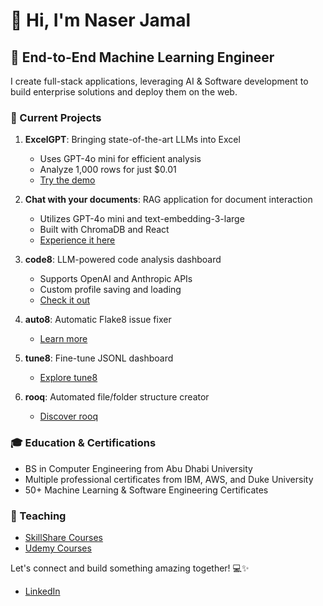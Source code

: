 # 👋 Hi, I'm Naser Jamal

## 🚀 End-to-End Machine Learning Engineer

I create full-stack applications, leveraging AI & Software development to build enterprise solutions and deploy them on the web.

### 🔭 Current Projects

1. **ExcelGPT**: Bringing state-of-the-art LLMs into Excel
   - Uses GPT-4o mini for efficient analysis
   - Analyze 1,000 rows for just $0.01
   - [Try the demo](https://tinyurl.com/Excel-GPT)

2. **Chat with your documents**: RAG application for document interaction
   - Utilizes GPT-4o mini and text-embedding-3-large
   - Built with ChromaDB and React
   - [Experience it here](https://tinyurl.com/ChatPDF-ai)

3. **code8**: LLM-powered code analysis dashboard
   - Supports OpenAI and Anthropic APIs
   - Custom profile saving and loading
   - [Check it out](https://tinyurl.com/code8-py)

4. **auto8**: Automatic Flake8 issue fixer
   - [Learn more](https://tinyurl.com/auto8-py)

5. **tune8**: Fine-tune JSONL dashboard
   - [Explore tune8](https://tinyurl.com/tune8-ai)

6. **rooq**: Automated file/folder structure creator
   - [Discover rooq](https://tinyurl.com/rooq-ai)

### 🎓 Education & Certifications

- BS in Computer Engineering from Abu Dhabi University
- Multiple professional certificates from IBM, AWS, and Duke University
- 50+ Machine Learning & Software Engineering Certificates

### 🎨 Teaching

- [SkillShare Courses](https://www.skillshare.com/user/naserjamal)
- [Udemy Courses](https://www.udemy.com/user/naserjamal/)

Let's connect and build something amazing together! 💻✨
   - [LinkedIn](https://www.linkedin.com/in/naserjamal/)
